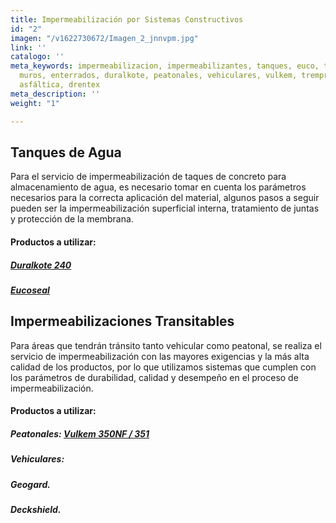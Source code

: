 ```yaml
---
title: Impermeabilización por Sistemas Constructivos
id: "2"
imagen: "/v1622730672/Imagen_2_jnnvpm.jpg"
link: ''
catalogo: ''
meta_keywords: impermeabilizacion, impermeabilizantes, tanques, euco, transitables,
  muros, enterrados, duralkote, peatonales, vehiculares, vulkem, tremproof, emulsión
  asfáltica, drentex
meta_description: ''
weight: "1"

---
```

## **Tanques de Agua**

Para el servicio de impermeabilización de taques de concreto                            para almacenamiento de agua, es necesario tomar en cuenta los parámetros necesarios para la correcta aplicación del material, algunos pasos a seguir pueden ser la impermeabilización superficial interna, tratamiento de juntas y protección de la membrana.

#### Productos a utilizar:

##### [Duralkote 240](https://www.nvtconstruccion.com/productos/recubrimientos-epoxicos/)

##### [Eucoseal](https://www.nvtconstruccion.com/productos/impermeabilizantes-cementicios/)

## Impermeabilizaciones Transitables

Para áreas que tendrán tránsito tanto vehicular como peatonal, se realiza el servicio de impermeabilización con las mayores exigencias y la más alta calidad de los productos, por lo que utilizamos sistemas que cumplen con los parámetros de durabilidad, calidad y desempeño en el proceso de impermeabilización.

#### Productos a utilizar:

##### Peatonales: [Vulkem 350NF / 351](https://www.nvtconstruccion.com/productos/impermeabilizantes-base-poliuretano/)

##### Vehiculares:

##### Geogard.

##### Deckshield.
